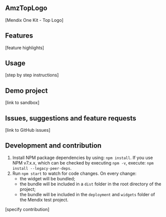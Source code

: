 ## AmzTopLogo

[Mendix One Kit - Top Logo]

## Features

[feature highlights]

## Usage

[step by step instructions]

## Demo project

[link to sandbox]

## Issues, suggestions and feature requests

[link to GitHub issues]

## Development and contribution

1. Install NPM package dependencies by using: `npm install`. If you use NPM v7.x.x, which can be checked by executing
   `npm -v`, execute: `npm install --legacy-peer-deps`.
1. Run `npm start` to watch for code changes. On every change:
   - the widget will be bundled;
   - the bundle will be included in a `dist` folder in the root directory of the project;
   - the bundle will be included in the `deployment` and `widgets` folder of the Mendix test project.

[specify contribution]
